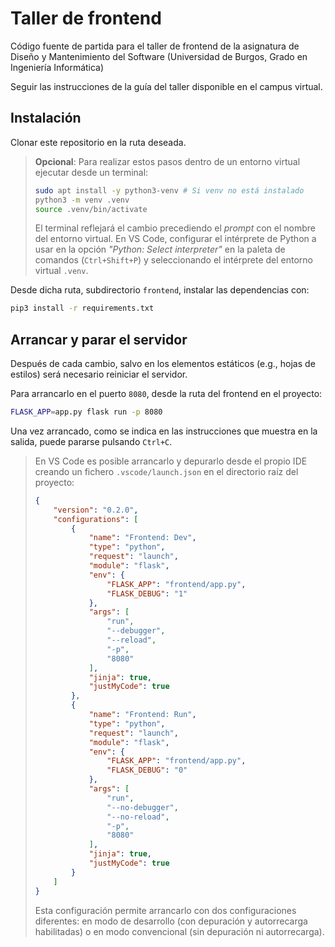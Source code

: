 # Taller de frontend

Código fuente de partida para el taller de frontend de la asignatura de Diseño y Mantenimiento del Software (Universidad de Burgos, Grado en Ingeniería Informática)

Seguir las instrucciones de la guía del taller disponible en el campus virtual.

## Instalación

Clonar este repositorio en la ruta deseada.

> **Opcional**: Para realizar estos pasos dentro de un entorno virtual ejecutar desde un terminal:
>
> ```bash
> sudo apt install -y python3-venv # Si venv no está instalado
> python3 -m venv .venv
> source .venv/bin/activate
> ```
>
> El terminal reflejará el cambio precediendo el _prompt_ con el nombre del entorno virtual.
> En VS Code, configurar el intérprete de Python a usar en la opción _"Python: Select interpreter"_ en la paleta de comandos (`Ctrl+Shift+P`) y seleccionando el intérprete del entorno virtual `.venv`.

Desde dicha ruta, subdirectorio `frontend`, instalar las dependencias con:

```bash
pip3 install -r requirements.txt
```

## Arrancar y parar el servidor

Después de cada cambio, salvo en los elementos estáticos (e.g., hojas de estilos) será necesario reiniciar el servidor.

Para arrancarlo en el puerto `8080`, desde la ruta del frontend en el proyecto:

```bash
FLASK_APP=app.py flask run -p 8080
```

Una vez arrancado, como se indica en las instrucciones que muestra en la salida, puede pararse pulsando `Ctrl+C`.

> En VS Code es posible arrancarlo y depurarlo desde el propio IDE creando un fichero `.vscode/launch.json` en el directorio raíz del proyecto:
>
> ```json
> {
>     "version": "0.2.0",
>     "configurations": [
>         {
>             "name": "Frontend: Dev",
>             "type": "python",
>             "request": "launch",
>             "module": "flask",
>             "env": {
>                 "FLASK_APP": "frontend/app.py",
>                 "FLASK_DEBUG": "1"
>             },
>             "args": [
>                 "run",
>                 "--debugger",
>                 "--reload",
>                 "-p",
>                 "8080"
>             ],
>             "jinja": true,
>             "justMyCode": true
>         },
>         {
>             "name": "Frontend: Run",
>             "type": "python",
>             "request": "launch",
>             "module": "flask",
>             "env": {
>                 "FLASK_APP": "frontend/app.py",
>                 "FLASK_DEBUG": "0"
>             },
>             "args": [
>                 "run",
>                 "--no-debugger",
>                 "--no-reload",
>                 "-p",
>                 "8080"
>             ],
>             "jinja": true,
>             "justMyCode": true
>         }
>     ]
> }
> ```
>
> Esta configuración permite arrancarlo con dos configuraciones diferentes: en modo de desarrollo (con depuración y autorrecarga habilitadas) o en modo convencional (sin depuración ni autorrecarga).
